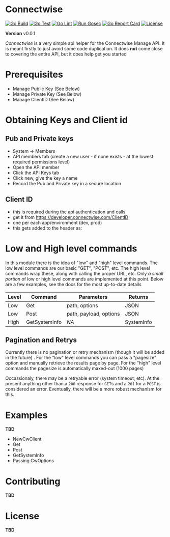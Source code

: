 # Connectwise
[![Go Build](https://github.com/zpeters/connectwise-go/workflows/Go%20Build/badge.svg)](https://github.com/zpeters/connectwise-go/actions?query=workflow%3A%22Go+Build%22)
[![Go Test](https://github.com/zpeters/connectwise-go/workflows/Go%20Test/badge.svg)](https://github.com/zpeters/connectwise-go/actions?query=workflow%3A%22Go+Test%22)
[![Go Lint](https://github.com/zpeters/connectwise-go/workflows/Go%20Lint/badge.svg)](https://github.com/zpeters/connectwise-go/actions?query=workflow%3A%22Go+Lint%22)
[![Run Gosec](https://github.com/zpeters/connectwise-go/workflows/Run%20Gosec/badge.svg)](https://github.com/zpeters/connectwise-go/actions?query=workflow%3A%22Run+Gosec%22)
[![Go Report Card](https://goreportcard.com/badge/github.com/zpeters/connectwise-go)](https://goreportcard.com/report/github.com/zpeters/connectwise-go)
[![License](https://img.shields.io/github/license/zpeters/connectwise-go)](https://img.shields.io/github/license/zpeters/connectwise-go)

**Version** v0.0.1

*Connectwise* is a very simple api helper for the Connectwise Manage API.  It is meant firstly to just avoid some code duplication. It does **not** come close to covering the entire API, but it does help get you started

# Prerequisites
- Manage Public Key (See Below)
- Manage Private Key (See Below)
- Manage ClientID (See Below)

# Obtaining Keys and Client id 
## Pub and Private keys
- System -> Members
- API members tab (create a new user - if none exists - at the lowest required permissions level)
- Open the API member
- Click the API Keys tab
- Click new, give the key a name
- Record the Pub and Private key in a secure location
## Client ID
- this is required during the api authentication and calls
- get it from https://developer.connectwise.com/ClientID
- one per each app/environment (dev, prod)
- this gets added to the header as:

# Low and High level commands
In this module there is the idea of "low" and "high" level commands.  The low level commands are our basic "GET", "POST", etc.  The high level commands wrap these, along with calling the proper URL, etc. Only *a small portion* of low or high level commands are implemented at this point. Below are a few examples, see the docs for the most up-to-date details


| Level | Command | Parameters | Returns |
|-------|---------|---------------|------|
| Low   | Get     | path, options | JSON | 
| Low   | Post     | path, payload, options | JSON | 
| High  | GetSystemInfo | _NA_ | SystemInfo |

## Pagination and Retrys
Currently there is no pagination or retry mechanism (though it will be added in the future) . For the "low" level commands you can pass a "pagesize" option and manually retrieve the results page by page.  For the "high" level commands the pagesize is automatically maxed-out (1000 pages)

Occassionaly, there may be a retryable error (system timeout, etc).  At the present anything other than a `200` response for `GET`s and a `201` for a `POST` is considered an error.  Eventually, there will be a more robust mechanism for this.
  
# Examples
**TBD**
- NewCwClient
- Get
- Post
- GetSystemInfo
- Passing CwOptions

# Contributing
**TBD**
  
# License
**TBD**
